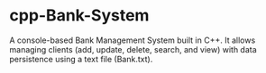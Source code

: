 # cpp-Bank-System
A console-based Bank Management System built in C++. It allows managing clients (add, update, delete, search, and view) with data persistence using a text file (Bank.txt).
